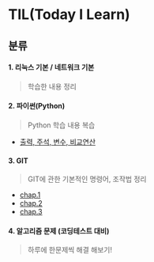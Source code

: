 # TIL(Today I Learn) 

## 분류

#### 1. 리눅스 기본 / 네트워크 기본

> 학습한 내용 정리

#### 2. 파이썬(Python)

> Python 학습 내용 복습

- [출력, 주석, 변수, 비교연산](https://github.com/hyunwoogo/TIL/blob/master/python/220203.md)

#### 3. GIT

> GIT에 관한 기본적인 명령어, 조작법 정리 

- [chap.1](https://github.com/hyunwoogo/TIL/blob/master/git/day01.md)
- [chap.2](https://github.com/hyunwoogo/TIL/blob/master/git/day02.md)
- [chap.3](https://github.com/hyunwoogo/TIL/blob/master/git/day03.md)

#### 4. 알고리즘 문제 (코딩테스트 대비)

> 하루에 한문제씩 해결 해보기!

